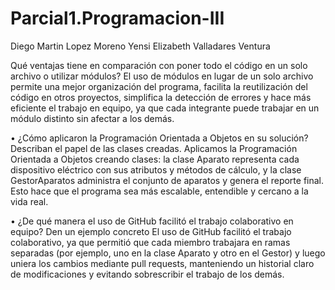 # Parcial1.Programacion-III

Diego Martin Lopez Moreno
Yensi Elizabeth Valladares Ventura

Qué ventajas tiene en comparación con poner todo el código en
un solo archivo o utilizar módulos?
El uso de módulos en lugar de un solo archivo permite una mejor organización del programa, facilita la reutilización del código en otros proyectos, simplifica la detección de errores y hace más eficiente el trabajo en equipo, ya que cada integrante puede trabajar en un módulo distinto sin afectar a los demás.

• ¿Cómo aplicaron la Programación Orientada a Objetos en su
solución? Describan el papel de las clases creadas.
Aplicamos la Programación Orientada a Objetos creando clases: la clase Aparato representa cada dispositivo eléctrico con sus atributos y métodos de cálculo, y la clase GestorAparatos administra el conjunto de aparatos y genera el reporte final. Esto hace que el programa sea más escalable, entendible y cercano a la vida real.

• ¿De qué manera el uso de GitHub facilitó el trabajo colaborativo
en equipo? Den un ejemplo concreto
El uso de GitHub facilitó el trabajo colaborativo, ya que permitió que cada miembro trabajara en ramas separadas (por ejemplo, uno en la clase Aparato y otro en el Gestor) y luego uniera los cambios mediante pull requests, manteniendo un historial claro de modificaciones y evitando sobrescribir el trabajo de los demás.
